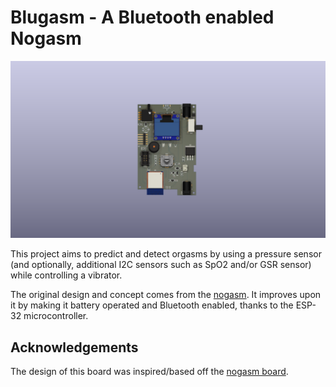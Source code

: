 # Blugasm - A Bluetooth enabled Nogasm

![Blugasm](docs/images/Blugasm.png)


This project aims to predict and detect orgasms by using a pressure sensor (and optionally, additional I2C sensors such as SpO2 and/or GSR sensor) while controlling a vibrator.

The original design and concept comes from the [nogasm](https://github.com/nogasm/nogasm). It improves upon it by making it battery operated and Bluetooth enabled, thanks to the ESP-32 microcontroller.

## Acknowledgements
The design of this board was inspired/based off the [nogasm board](https://github.com/nogasm/nogasm).

